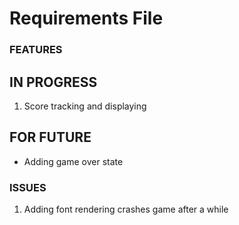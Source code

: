 # Requirements File


###    FEATURES    ###


##  IN PROGRESS  ##

1. Score tracking and displaying

##  FOR FUTURE  ##

* Adding game over state



###    ISSUES    ###

1. Adding font rendering crashes game after a while
